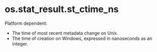 # os.stat_result.st_ctime_ns

Platform dependent:

- The time of most recent metadata change on Unix.
- The time of creation on Windows, expressed in nanoseconds as an integer.